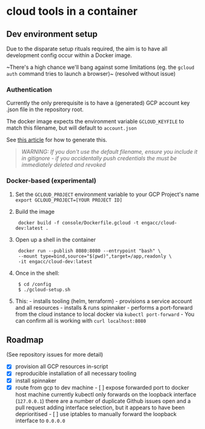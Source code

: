 # cloud tools in a container

## Dev environment setup

Due to the disparate setup rituals required, the aim is to have all development config occur within a Docker image.

~There's a high chance we'll bang against some limitations (eg. the `gcloud auth` command tries to launch a browser)~ (resolved without issue)

### Authentication

Currently the only prerequisite is to have a (generated) GCP account key .json file in the repository root.

The docker image expects the environment variable `GCLOUD_KEYFILE` to match this filename, but will default to `account.json`

See [this article](https://cloud.google.com/video-intelligence/docs/common/auth) for how to generate this. 

>*WARNING: If you don't use the default filename, ensure you include it in gitignore - if you accidentally push credentials the _must be immediately deleted and revoked_*

### Docker-based (experimental)

1. Set the `GCLOUD_PROJECT` environment variable to your GCP Project's name
        `export GCLOUD_PROJECT=[YOUR PROJECT ID]`
1. Build the image 

        docker build -f console/Dockerfile.gcloud -t engacc/cloud-dev:latest .

1. Open up a shell in the container

        docker run --publish 8080:8080 --entrypoint "bash" \
        --mount type=bind,source="$(pwd)",target=/app,readonly \
        -it engacc/cloud-dev:latest
1. Once in the shell:

        $ cd /config
        $ ./gcloud-setup.sh
1. This:
        - installs tooling (helm, terraform)
        - provisions a service account and all resources
        - installs & runs spinnaker
        - performs a port-forward from the cloud instance to local docker via `kubectl port-forward`
        - You can confirm all is working with `curl localhost:8080`

## Roadmap

(See repository issues for more detail)

- [x] provision all GCP resources in-script
- [x] reproducible installation of all necessary tooling
- [x] install spinnaker
- [x] route from gcp to dev machine
        - [ ] expose forwarded port to docker host machine
        currently kubectl only forwards on the loopback interface (`127.0.0.1`) there are a number of duplicate Github issues open and a pull request adding interface selection, but it appears to have been deprioritised
        - [ ] use iptables to manually forward the loopback interface to `0.0.0.0`